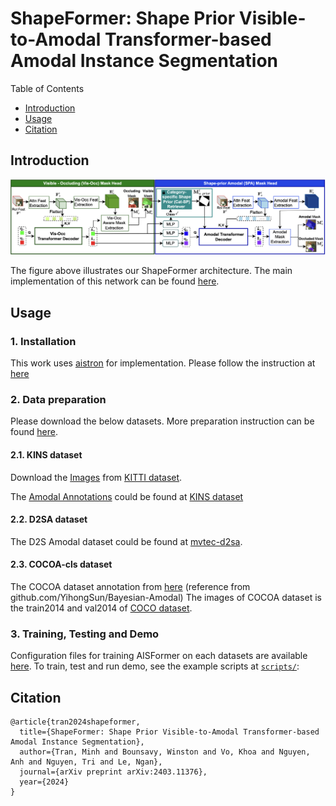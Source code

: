 # ShapeFormer: Shape Prior Visible-to-Amodal Transformer-based Amodal Instance Segmentation
Table of Contents
* [Introduction](#introduction)
* [Usage](#usage)
* [Citation](#citation)

## Introduction
![alt text](assets/arch.png "ShapeFormer architecture")

The figure above illustrates our ShapeFormer architecture. The main implementation of this network can be found [here](shapeformer/mask_head.py).

## Usage
### 1. Installation
This work uses [aistron](https://github.com/trqminh/aistron/) for implementation. Please follow the instruction at [here](https://github.com/trqminh/aistron/blob/main/docs/INSTALL.md)

### 2. Data preparation
Please download the below datasets. More preparation instruction can be found [here](https://github.com/trqminh/aistron/blob/main/datasets/README.md).

#### 2.1. KINS dataset
Download the [Images](http://www.cvlibs.net/download.php?file=data_object_image_2.zip)
from [KITTI dataset](http://www.cvlibs.net/datasets/kitti/eval_object.php?obj_benchmark=2d). 

The [Amodal Annotations](https://drive.google.com/drive/folders/1FuXz1Rrv5rrGG4n7KcQHVWKvSyr3Tkyo?usp=sharing)
could be found at [KINS dataset](https://github.com/qqlu/Amodal-Instance-Segmentation-through-KINS-Dataset)

#### 2.2. D2SA dataset
The D2S Amodal dataset could be found at [mvtec-d2sa](https://www.mvtec.com/company/research/datasets/mvtec-d2s/).

#### 2.3. COCOA-cls dataset
The COCOA dataset annotation from [here](https://drive.google.com/file/d/1n1vvOaT701dAttxxGeMKQa7k9OD_Ds51/view) (reference from github.com/YihongSun/Bayesian-Amodal)
The images of COCOA dataset is the train2014 and val2014 of [COCO dataset](http://cocodataset.org/).


### 3. Training, Testing and Demo
Configuration files for training AISFormer on each datasets are available [here](configs/).
To train, test and run demo, see the example scripts at [`scripts/`](scripts/):



## Citation
```
@article{tran2024shapeformer,
  title={ShapeFormer: Shape Prior Visible-to-Amodal Transformer-based Amodal Instance Segmentation},
  author={Tran, Minh and Bounsavy, Winston and Vo, Khoa and Nguyen, Anh and Nguyen, Tri and Le, Ngan},
  journal={arXiv preprint arXiv:2403.11376},
  year={2024}
}
```
